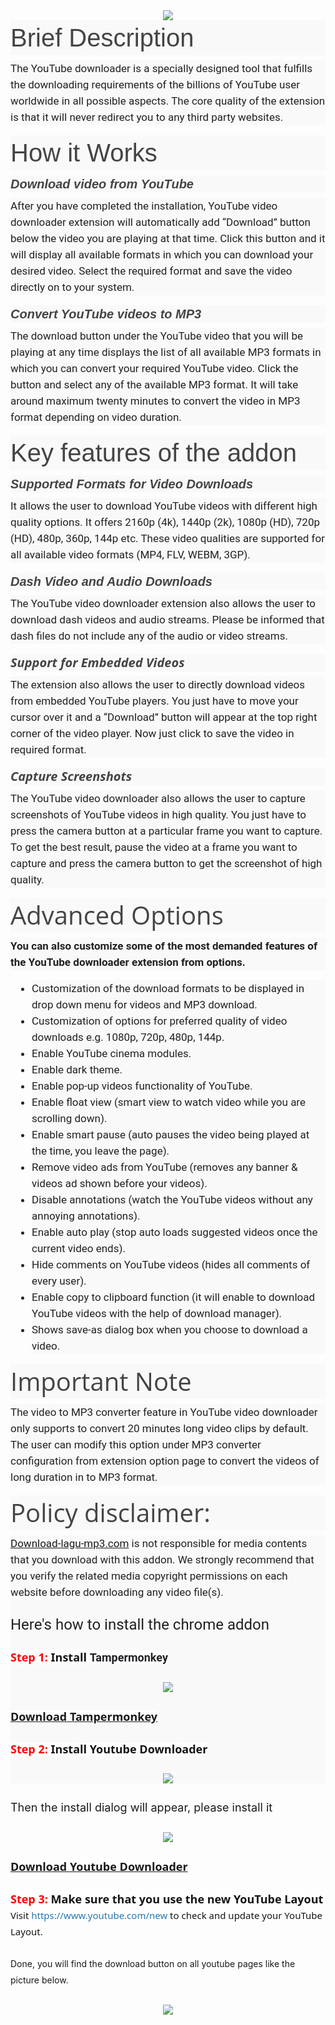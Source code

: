 <div class="separator" style="clear: both; text-align: center;">
<a href="https://1.bp.blogspot.com/-ig8jjShxus8/XB5g2SvNvCI/AAAAAAAAALI/DPoJXOpTKVclknd1GLvxUwg9rww6tSUSwCLcBGAs/s1600/Youtube%2BDownloader%2BAddon.png" imageanchor="1" style="margin-left: 1em; margin-right: 1em;"><img border="0" data-original-height="624" data-original-width="1348" src="https://1.bp.blogspot.com/-ig8jjShxus8/XB5g2SvNvCI/AAAAAAAAALI/DPoJXOpTKVclknd1GLvxUwg9rww6tSUSwCLcBGAs/s1600/Youtube%2BDownloader%2BAddon.png" /></a></div>
<h2 style="background-color: #f9f9f9; box-sizing: inherit; color: #444444; font-family: rajdhani, sans-serif !important; font-size: 2.5rem; font-weight: 400 !important; line-height: 1.4; margin: 0px 0px 0.5rem; padding: 0px; text-rendering: optimizelegibility;">
Brief Description</h2>
<div style="background-color: #f9f9f9; box-sizing: inherit; color: #202121; font-family: Roboto, sans-serif; font-size: 17px; line-height: 26px; margin-bottom: 1rem; padding: 0px; text-rendering: optimizelegibility;">
The YouTube downloader is a specially designed tool that fulfills the downloading requirements of the billions of YouTube user worldwide in all possible aspects. The core quality of the extension is that it will never redirect you to any third party websites.</div>
<h2 style="background-color: #f9f9f9; box-sizing: inherit; color: #444444; font-family: rajdhani, sans-serif !important; font-size: 2.5rem; font-weight: 400 !important; line-height: 1.4; margin: 0px 0px 0.5rem; padding: 0px; text-rendering: optimizelegibility;">
How it Works</h2>
<h5 style="background-color: #f9f9f9; box-sizing: inherit; color: #444444; font-family: rajdhani, sans-serif !important; font-size: 1.25rem; line-height: 1.4; margin: 0px 0px 0.5rem; padding: 0px; text-rendering: optimizelegibility;">
Download video from YouTube</h5>
<div style="background-color: #f9f9f9; box-sizing: inherit; color: #202121; font-family: Roboto, sans-serif; font-size: 17px; line-height: 26px; margin-bottom: 1rem; padding: 0px; text-rendering: optimizelegibility;">
After you have completed the installation, YouTube video downloader extension will automatically add “Download” button below the video you are playing at that time. Click this button and it will display all available formats in which you can download your desired video. Select the required format and save the video directly on to your system.</div>
<h5 style="background-color: #f9f9f9; box-sizing: inherit; color: #444444; font-family: rajdhani, sans-serif !important; font-size: 1.25rem; line-height: 1.4; margin: 0px 0px 0.5rem; padding: 0px; text-rendering: optimizelegibility;">
Convert YouTube videos to MP3</h5>
<div style="background-color: #f9f9f9; box-sizing: inherit; color: #202121; font-family: Roboto, sans-serif; font-size: 17px; line-height: 26px; margin-bottom: 1rem; padding: 0px; text-rendering: optimizelegibility;">
The download button under the YouTube video that you will be playing at any time displays the list of all available MP3 formats in which you can convert your required YouTube video. Click the button and select any of the available MP3 format. It will take around maximum twenty minutes to convert the video in MP3 format depending on video duration.</div>
<h2 style="background-color: #f9f9f9; box-sizing: inherit; color: #444444; font-family: rajdhani, sans-serif !important; font-size: 2.5rem; font-weight: 400 !important; line-height: 1.4; margin: 0px 0px 0.5rem; padding: 0px; text-rendering: optimizelegibility;">
Key features of the addon</h2>
<h5 style="background-color: #f9f9f9; box-sizing: inherit; color: #444444; font-family: rajdhani, sans-serif !important; font-size: 1.25rem; line-height: 1.4; margin: 0px 0px 0.5rem; padding: 0px; text-rendering: optimizelegibility;">
Supported Formats for Video Downloads</h5>
<div style="background-color: #f9f9f9; box-sizing: inherit; color: #202121; font-family: Roboto, sans-serif; font-size: 17px; line-height: 26px; margin-bottom: 1rem; padding: 0px; text-rendering: optimizelegibility;">
It allows the user to download YouTube videos with different high quality options. It offers 2160p (4k), 1440p (2k), 1080p (HD), 720p (HD), 480p, 360p, 144p etc. These video qualities are supported for all available video formats (MP4, FLV, WEBM, 3GP).</div>
<h5 style="background-color: #f9f9f9; box-sizing: inherit; color: #444444; font-family: rajdhani, sans-serif !important; font-size: 1.25rem; line-height: 1.4; margin: 0px 0px 0.5rem; padding: 0px; text-rendering: optimizelegibility;">
Dash Video and Audio Downloads</h5>
<div style="background-color: #f9f9f9; box-sizing: inherit; color: #202121; font-family: Roboto, sans-serif; font-size: 17px; line-height: 26px; margin-bottom: 1rem; padding: 0px; text-rendering: optimizelegibility;">
The YouTube video downloader extension also allows the user to download dash videos and audio streams. Please be informed that dash files do not include any of the audio or video streams.</div>
<div class="yrm-content yrm-content-1" data-show-status="true" id="yrm-VmWYv" style="box-sizing: inherit; margin: 0px; padding: 0px;">
<div class="yrm-inner-content-wrapper yrm-cntent-1" id="yrm-cntent-1" style="box-sizing: inherit; margin: 0px; padding: 0px;">
<div style="background-color: #f9f9f9; box-sizing: inherit; color: #202121; font-family: roboto, sans-serif; font-size: 17px; line-height: 26px; margin-bottom: 1rem; padding: 0px;">
</div>
<h5 style="background-color: #f9f9f9; box-sizing: inherit; color: #444444; font-family: montserrat, &quot;open sans&quot;; font-size: 1.25rem; line-height: 1.4; margin: 0px 0px 0.5rem; padding: 0px;">
Support for Embedded Videos</h5>
<div style="background-color: #f9f9f9; box-sizing: inherit; color: #202121; font-family: roboto, sans-serif; font-size: 17px; line-height: 26px; margin-bottom: 1rem; padding: 0px;">
The extension also allows the user to directly download videos from embedded YouTube players. You just have to move your cursor over it and a “Download” button will appear at the top right corner of the video player. Now just click to save the video in required format.</div>
<h5 style="background-color: #f9f9f9; box-sizing: inherit; color: #444444; font-family: montserrat, &quot;open sans&quot;; font-size: 1.25rem; line-height: 1.4; margin: 0px 0px 0.5rem; padding: 0px;">
Capture Screenshots</h5>
<div style="background-color: #f9f9f9; box-sizing: inherit; color: #202121; font-family: roboto, sans-serif; font-size: 17px; line-height: 26px; margin-bottom: 1rem; padding: 0px;">
The YouTube video downloader also allows the user to capture screenshots of YouTube videos in high quality. You just have to press the camera button at a particular frame you want to capture. To get the best result, pause the video at a frame you want to capture and press the camera button to get the screenshot of high quality.</div>
<h2 style="background-color: #f9f9f9; box-sizing: inherit; color: #444444; font-family: montserrat, &quot;open sans&quot;; font-size: 2.5rem; font-weight: 400; line-height: 1.4; margin: 0px 0px 0.5rem; padding: 0px;">
Advanced Options</h2>
<div style="background-color: #f9f9f9; box-sizing: inherit; color: #202121; font-family: roboto, sans-serif; font-size: 17px; line-height: 26px; margin-bottom: 1rem; padding: 0px;">
<span style="box-sizing: inherit; font-weight: 700; line-height: inherit;">You can also customize some of the most demanded features of the YouTube downloader extension from options.</span></div>
<ul style="background-color: #f9f9f9; box-sizing: inherit; color: grey; font-family: montserrat, &quot;open sans&quot;; font-size: 16px; line-height: 1.6; list-style-position: outside; margin: 0px 0px 1rem 2.125rem; padding: 0px;">
<li style="box-sizing: inherit; color: #202121; font-family: Roboto, sans-serif; font-size: 17px; line-height: 26px; margin: 0px; padding: 0px;">Customization of the download formats to be displayed in drop down menu for videos and MP3 download.</li>
<li style="box-sizing: inherit; color: #202121; font-family: Roboto, sans-serif; font-size: 17px; line-height: 26px; margin: 0px; padding: 0px;">Customization of options for preferred quality of video downloads e.g. 1080p, 720p, 480p, 144p.</li>
<li style="box-sizing: inherit; color: #202121; font-family: Roboto, sans-serif; font-size: 17px; line-height: 26px; margin: 0px; padding: 0px;">Enable YouTube cinema modules.</li>
<li style="box-sizing: inherit; color: #202121; font-family: Roboto, sans-serif; font-size: 17px; line-height: 26px; margin: 0px; padding: 0px;">Enable dark theme.</li>
<li style="box-sizing: inherit; color: #202121; font-family: Roboto, sans-serif; font-size: 17px; line-height: 26px; margin: 0px; padding: 0px;">Enable pop-up videos functionality of YouTube.</li>
<li style="box-sizing: inherit; color: #202121; font-family: Roboto, sans-serif; font-size: 17px; line-height: 26px; margin: 0px; padding: 0px;">Enable float view (smart view to watch video while you are scrolling down).</li>
<li style="box-sizing: inherit; color: #202121; font-family: Roboto, sans-serif; font-size: 17px; line-height: 26px; margin: 0px; padding: 0px;">Enable smart pause (auto pauses the video being played at the time, you leave the page).</li>
<li style="box-sizing: inherit; color: #202121; font-family: Roboto, sans-serif; font-size: 17px; line-height: 26px; margin: 0px; padding: 0px;">Remove video ads from YouTube (removes any banner &amp; videos ad shown before your videos).</li>
<li style="box-sizing: inherit; color: #202121; font-family: Roboto, sans-serif; font-size: 17px; line-height: 26px; margin: 0px; padding: 0px;">Disable annotations (watch the YouTube videos without any annoying annotations).</li>
<li style="box-sizing: inherit; color: #202121; font-family: Roboto, sans-serif; font-size: 17px; line-height: 26px; margin: 0px; padding: 0px;">Enable auto play (stop auto loads suggested videos once the current video ends).</li>
<li style="box-sizing: inherit; color: #202121; font-family: Roboto, sans-serif; font-size: 17px; line-height: 26px; margin: 0px; padding: 0px;">Hide comments on YouTube videos (hides all comments of every user).</li>
<li style="box-sizing: inherit; color: #202121; font-family: Roboto, sans-serif; font-size: 17px; line-height: 26px; margin: 0px; padding: 0px;">Enable copy to clipboard function (it will enable to download YouTube videos with the help of download manager).</li>
<li style="box-sizing: inherit; color: #202121; font-family: Roboto, sans-serif; font-size: 17px; line-height: 26px; margin: 0px; padding: 0px;">Shows save-as dialog box when you choose to download a video.</li>
</ul>
<h2 style="background-color: #f9f9f9; box-sizing: inherit; color: #444444; font-family: montserrat, &quot;open sans&quot;; font-size: 2.5rem; font-weight: 400; line-height: 1.4; margin: 0px 0px 0.5rem; padding: 0px;">
Important Note</h2>
<div style="background-color: #f9f9f9; box-sizing: inherit; color: #202121; font-family: roboto, sans-serif; font-size: 17px; line-height: 26px; margin-bottom: 1rem; padding: 0px;">
The video to MP3 converter feature in YouTube video downloader only supports to convert 20 minutes long video clips by default. The user can modify this option under MP3 converter configuration from extension option page to convert the videos of long duration in to MP3 format.</div>
<h2 style="background-color: #f9f9f9; box-sizing: inherit; color: #444444; font-family: montserrat, &quot;open sans&quot;; font-size: 2.5rem; font-weight: 400; line-height: 1.4; margin: 0px 0px 0.5rem; padding: 0px;">
Policy disclaimer:</h2>
<div style="box-sizing: inherit; line-height: 26px; margin-bottom: 1rem; padding: 0px;">
<div style="background-color: #f9f9f9; color: #202121; font-family: roboto, sans-serif; font-size: 17px;">
<a href="https://download-lagu-mp3.com/" target="_blank">Download-lagu-mp3.com</a> is not responsible for media contents that you download with this addon. We strongly recommend that you verify the related media copyright permissions on each website before downloading any video file(s).</div>
<div style="background-color: #f9f9f9; color: #202121; font-family: roboto, sans-serif; font-size: 17px;">
<br /></div>
<div style="background-color: #f9f9f9;">
<span style="color: #202121; font-family: &quot;roboto&quot; , sans-serif; font-size: x-large;">Here's how to install the chrome addon</span></div>
<div style="background-color: #f9f9f9;">
<span style="color: #202121; font-family: &quot;roboto&quot; , sans-serif; font-size: x-large;"><br /></span></div>
<div style="background-color: #f9f9f9;">
<span style="font-size: large;"><span style="background-color: #fefefe; box-sizing: border-box; color: #141414; font-family: &quot;segoe ui&quot; , &quot;helvetica neue&quot; , &quot;helvetica&quot; , &quot;roboto&quot; , &quot;oxygen&quot; , &quot;ubuntu&quot; , &quot;cantarell&quot; , &quot;fira sans&quot; , &quot;droid sans&quot; , sans-serif; font-weight: 700;"><span style="box-sizing: border-box; color: red;">Step 1:</span>&nbsp;</span><b><span style="background-color: #fefefe; box-sizing: border-box; color: #141414; font-family: &quot;segoe ui&quot; , &quot;helvetica neue&quot; , &quot;helvetica&quot; , &quot;roboto&quot; , &quot;oxygen&quot; , &quot;ubuntu&quot; , &quot;cantarell&quot; , &quot;fira sans&quot; , &quot;droid sans&quot; , sans-serif;">Install&nbsp;</span><span style="background-color: white; color: #202124; font-family: &quot;google sans&quot; , &quot;roboto&quot; , &quot;arial&quot; , sans-serif; white-space: nowrap;">Tampermonkey</span></b></span></div>
<div style="background-color: #f9f9f9;">
<span style="background-color: #fefefe; box-sizing: border-box; color: #141414; font-family: &quot;segoe ui&quot; , &quot;helvetica neue&quot; , &quot;helvetica&quot; , &quot;roboto&quot; , &quot;oxygen&quot; , &quot;ubuntu&quot; , &quot;cantarell&quot; , &quot;fira sans&quot; , &quot;droid sans&quot; , sans-serif; font-size: 18px; font-weight: 700;"><br /></span></div>
<div class="separator" style="background-color: #f9f9f9; clear: both; text-align: center;">
<a href="https://1.bp.blogspot.com/-fKEytg4lUG8/XB5i5dJq1XI/AAAAAAAAALU/XZN2m-nZOzwNhe32IDaqhnp48VMn5KmPwCLcBGAs/s1600/Screenshot%2B%25281%2529.png" imageanchor="1" style="margin-left: 1em; margin-right: 1em;"><img border="0" data-original-height="624" data-original-width="1365" src="https://1.bp.blogspot.com/-fKEytg4lUG8/XB5i5dJq1XI/AAAAAAAAALU/XZN2m-nZOzwNhe32IDaqhnp48VMn5KmPwCLcBGAs/s1600/Screenshot%2B%25281%2529.png" /></a></div>
<div style="background-color: #f9f9f9;">
<span style="background-color: #fefefe; box-sizing: border-box; color: #141414; font-family: &quot;segoe ui&quot; , &quot;helvetica neue&quot; , &quot;helvetica&quot; , &quot;roboto&quot; , &quot;oxygen&quot; , &quot;ubuntu&quot; , &quot;cantarell&quot; , &quot;fira sans&quot; , &quot;droid sans&quot; , sans-serif; font-size: 18px; font-weight: 700;"><br /></span></div>
<div style="background-color: #f9f9f9;">
<span style="background-color: #fefefe; box-sizing: border-box; font-size: 18px;"><span style="color: #141414; font-family: &quot;segoe ui&quot; , &quot;helvetica neue&quot; , &quot;helvetica&quot; , &quot;roboto&quot; , &quot;oxygen&quot; , &quot;ubuntu&quot; , &quot;cantarell&quot; , &quot;fira sans&quot; , &quot;droid sans&quot; , sans-serif;"><b><a href="https://chrome.google.com/webstore/detail/tampermonkey/dhdgffkkebhmkfjojejmpbldmpobfkfo" target="_blank">Download Tampermonkey</a></b></span></span></div>
<div style="background-color: #f9f9f9;">
<span style="background-color: #fefefe; box-sizing: border-box; font-size: 18px;"><span style="color: #141414; font-family: &quot;segoe ui&quot; , &quot;helvetica neue&quot; , &quot;helvetica&quot; , &quot;roboto&quot; , &quot;oxygen&quot; , &quot;ubuntu&quot; , &quot;cantarell&quot; , &quot;fira sans&quot; , &quot;droid sans&quot; , sans-serif;"><br /></span></span></div>
<div style="background-color: #f9f9f9;">
<span style="background-color: #fefefe; box-sizing: border-box; font-size: 18px;"><span style="box-sizing: border-box; color: #141414; font-family: &quot;segoe ui&quot; , &quot;helvetica neue&quot; , &quot;helvetica&quot; , &quot;roboto&quot; , &quot;oxygen&quot; , &quot;ubuntu&quot; , &quot;cantarell&quot; , &quot;fira sans&quot; , &quot;droid sans&quot; , sans-serif; font-weight: 700;"><span style="box-sizing: border-box; color: red;">Step 2:</span>&nbsp;Install Youtube Downloader</span></span></div>
<div style="background-color: #f9f9f9;">
<span style="background-color: #fefefe; box-sizing: border-box; font-size: 18px;"><span style="box-sizing: border-box; color: #141414; font-family: &quot;segoe ui&quot; , &quot;helvetica neue&quot; , &quot;helvetica&quot; , &quot;roboto&quot; , &quot;oxygen&quot; , &quot;ubuntu&quot; , &quot;cantarell&quot; , &quot;fira sans&quot; , &quot;droid sans&quot; , sans-serif; font-weight: 700;"><br /></span></span></div>
<div class="separator" style="background-color: #f9f9f9; clear: both; text-align: center;">
<a href="https://3.bp.blogspot.com/-CQPY0ghNABw/XB5j5cPcEtI/AAAAAAAAALo/PRRgbuyhsesMZTDqiiqjShLI504s0N5iACLcBGAs/s1600/Screenshot%2B%25281%2529.png" imageanchor="1" style="margin-left: 1em; margin-right: 1em;"><img border="0" data-original-height="608" data-original-width="1067" src="https://3.bp.blogspot.com/-CQPY0ghNABw/XB5j5cPcEtI/AAAAAAAAALo/PRRgbuyhsesMZTDqiiqjShLI504s0N5iACLcBGAs/s1600/Screenshot%2B%25281%2529.png" /></a></div>
<br />
<span style="font-size: large;">Then the install dialog will appear, please install it</span><br />
<br />
<div class="separator" style="clear: both; text-align: center;">
<a href="https://1.bp.blogspot.com/-YCKgJT0FghE/XB5mCfkKEzI/AAAAAAAAAL0/gmuiGjGMZ5IiquAmf7uXYtAQmm2LHegpgCLcBGAs/s1600/Screenshot%2B%25281%2529.png" imageanchor="1" style="margin-left: 1em; margin-right: 1em;"><img border="0" data-original-height="621" data-original-width="1365" src="https://1.bp.blogspot.com/-YCKgJT0FghE/XB5mCfkKEzI/AAAAAAAAAL0/gmuiGjGMZ5IiquAmf7uXYtAQmm2LHegpgCLcBGAs/s1600/Screenshot%2B%25281%2529.png" /></a></div>
<br />
<b style="background-color: #fefefe; color: #141414; font-family: &quot;Segoe UI&quot;, &quot;Helvetica Neue&quot;, Helvetica, Roboto, Oxygen, Ubuntu, Cantarell, &quot;Fira Sans&quot;, &quot;Droid Sans&quot;, sans-serif; font-size: 18px;"><a href="https://gist.github.com/cybernetwebdesign/dfeda7e74419f7ef3b257faf2aadde25" target="_blank">Download Youtube Downloader</a></b><br />
<br />
<span style="background-color: #fefefe; box-sizing: border-box; color: #141414; font-family: &quot;Segoe UI&quot;, &quot;Helvetica Neue&quot;, Helvetica, Roboto, Oxygen, Ubuntu, Cantarell, &quot;Fira Sans&quot;, &quot;Droid Sans&quot;, sans-serif; font-size: 18px;"><span style="box-sizing: border-box; font-weight: 700;"><span style="box-sizing: border-box; color: red;">Step 3:</span>&nbsp;Make sure that you use the new YouTube Layout</span></span><br style="background-color: #fefefe; box-sizing: border-box; color: #141414; font-family: &quot;Segoe UI&quot;, &quot;Helvetica Neue&quot;, Helvetica, Roboto, Oxygen, Ubuntu, Cantarell, &quot;Fira Sans&quot;, &quot;Droid Sans&quot;, sans-serif; font-size: 15px;" /><span style="background-color: #fefefe; color: #141414; font-family: &quot;Segoe UI&quot;, &quot;Helvetica Neue&quot;, Helvetica, Roboto, Oxygen, Ubuntu, Cantarell, &quot;Fira Sans&quot;, &quot;Droid Sans&quot;, sans-serif; font-size: 15px;">Visit&nbsp;</span><a class="link link--external" href="https://bit.ly/2QTbF2t" rel="noopener" style="background-color: #fefefe; box-sizing: border-box; color: #2577b1; font-family: &quot;Segoe UI&quot;, &quot;Helvetica Neue&quot;, Helvetica, Roboto, Oxygen, Ubuntu, Cantarell, &quot;Fira Sans&quot;, &quot;Droid Sans&quot;, sans-serif; font-size: 15px; text-decoration-line: none;" target="_blank">https://www.youtube.com/new</a><span style="background-color: #fefefe; color: #141414; font-family: &quot;Segoe UI&quot;, &quot;Helvetica Neue&quot;, Helvetica, Roboto, Oxygen, Ubuntu, Cantarell, &quot;Fira Sans&quot;, &quot;Droid Sans&quot;, sans-serif; font-size: 15px;">&nbsp;to check and update your YouTube Layout.</span><br />
<span style="background-color: #fefefe; color: #141414; font-family: &quot;Segoe UI&quot;, &quot;Helvetica Neue&quot;, Helvetica, Roboto, Oxygen, Ubuntu, Cantarell, &quot;Fira Sans&quot;, &quot;Droid Sans&quot;, sans-serif; font-size: 15px;"><br /></span>
Done, you will find the download button on all youtube pages like the picture below.<br />
<br />
<div class="separator" style="clear: both; text-align: center;">
<a href="https://1.bp.blogspot.com/-ruwuTcS5QFY/XB5of6tHKVI/AAAAAAAAAMc/yVks8HYqW5EyiJ7hUIPtOGxTcAfersoJgCLcBGAs/s1600/Screenshot%2B%25281%2529.png" imageanchor="1" style="margin-left: 1em; margin-right: 1em;"><img border="0" data-original-height="620" data-original-width="1365" src="https://1.bp.blogspot.com/-ruwuTcS5QFY/XB5of6tHKVI/AAAAAAAAAMc/yVks8HYqW5EyiJ7hUIPtOGxTcAfersoJgCLcBGAs/s1600/Screenshot%2B%25281%2529.png" /></a></div>
<br />
<div class="separator" style="clear: both; text-align: center;">
</div>
</div>
</div>
</div>
